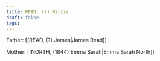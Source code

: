 ```yaml
---
title: READ, (?) Willie
draft: false
tags:
---
```

Father: [[READ, (?) James|James Read]]

Mother: [[NORTH, (1844) Emma Sarah|Emma Sarah North]]